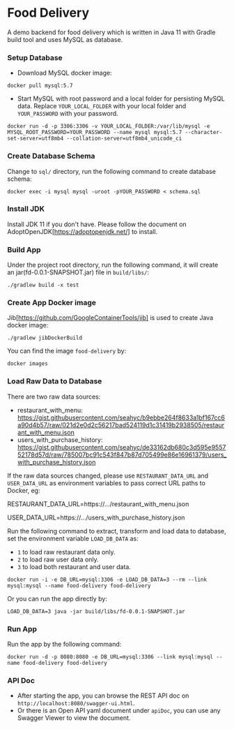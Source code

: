 # Food Delivery
A demo backend for food delivery which is written in Java 11 with Gradle build tool and uses MySQL as database.

### Setup Database

- Download MySQL docker image:

```shell script
docker pull mysql:5.7
```

- Start MySQL with root password and a local folder for persisting MySQL data. 
Replace `YOUR_LOCAL_FOLDER` with your local folder and `YOUR_PASSWORD` with your password.

```shell script
docker run -d -p 3306:3306 -v YOUR_LOCAL_FOLDER:/var/lib/mysql -e MYSQL_ROOT_PASSWORD=YOUR_PASSWORD --name mysql mysql:5.7 --character-set-server=utf8mb4 --collation-server=utf8mb4_unicode_ci
```

### Create Database Schema

Change to `sql/` directory, run the following command to create database schema:

```shell script
docker exec -i mysql mysql -uroot -pYOUR_PASSWORD < schema.sql
```

### Install JDK

Install JDK 11 if you don't have. 
Please follow the document on AdoptOpenJDK[https://adoptopenjdk.net/] to install.

### Build App

Under the project root directory, run the following command, 
it will create an jar(fd-0.0.1-SNAPSHOT.jar) file in `build/libs/`:

```shell script
./gradlew build -x test
```

### Create App Docker image

Jib[https://github.com/GoogleContainerTools/jib] is used to create Java docker image:

```shell script
./gradlew jibDockerBuild
```

You can find the image `food-delivery` by:

```shell script
docker images
```

### Load Raw Data to Database

There are two raw data sources: 
- restaurant_with_menu: https://gist.githubusercontent.com/seahyc/b9ebbe264f8633a1bf167cc6a90d4b57/raw/021d2e0d2c56217bad524119d1c31419b2938505/restaurant_with_menu.json
- users_with_purchase_history: https://gist.githubusercontent.com/seahyc/de33162db680c3d595e955752178d57d/raw/785007bc91c543f847b87d705499e86e16961379/users_with_purchase_history.json

If the raw data sources changed, please use `RESTAURANT_DATA_URL` and `USER_DATA_URL` as environment variables to pass correct URL paths to Docker, eg: 

RESTAURANT_DATA_URL=https://.../restaurant_with_menu.json

USER_DATA_URL=https://.../users_with_purchase_history.json

Run the following command to extract, transform and load data to database, set the environment variable `LOAD_DB_DATA` as:
- `1` to load raw restaurant data only.
- `2` to load raw user data only.
- `3` to load both restaurant and user data.

```shell script
docker run -i -e DB_URL=mysql:3306 -e LOAD_DB_DATA=3 --rm --link mysql:mysql --name food-delivery food-delivery
```

Or you can run the app directly by:

```shell script
LOAD_DB_DATA=3 java -jar build/libs/fd-0.0.1-SNAPSHOT.jar
```

### Run App

Run the app by the following command:

```shell script
docker run -d -p 8080:8080 -e DB_URL=mysql:3306 --link mysql:mysql --name food-delivery food-delivery
```

### API Doc

- After starting the app, you can browse the REST API doc on `http://localhost:8080/swagger-ui.html`.
- Or there is an Open API yaml document under `apiDoc`, you can use any Swagger Viewer to view the document.